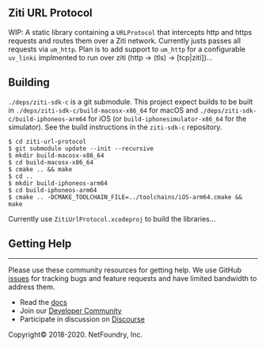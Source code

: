 ## Ziti URL Protocol

WIP: A static library containing a `URLProtocol` that intercepts http and https requests and routes them over a Ziti network.  Currently justs passes all requests via `um_http`.  Plan is to add support to `um_http` for a configurable `uv_linki` implmented to run over ziti (http -> (tls) -> [tcp|ziti])...

## Building

`./deps/ziti-sdk-c` is a git submodule.  This project expect builds to be built in `./deps/ziti-sdk-c/build-macosx-x86_64` for macOS and `./deps/ziti-sdk-c/build-iphoneos-arm64` for iOS (or `build-iphonesimulator-x86_64` for the simulator).  See the build instructions in the `ziti-sdk-c` repository.

```
$ cd ziti-url-protocol
$ git submodule update --init --recursive
$ mkdir build-macosx-x86_64
$ cd build-macosx-x86_64
$ cmake .. && make
$ cd ..
$ mkdir build-iphoneos-arm64
$ cd build-iphoneos-arm64
$ cmake .. -DCMAKE_TOOLCHAIN_FILE=../toolchains/iOS-arm64.cmake && make
```

Currently use `ZitiUrlProtocol.xcodeproj` to build the libraries...

## Getting Help

------------
Please use these community resources for getting help. We use GitHub [issues](https://github.com/NetFoundry/ziti-sdk-c/issues) 
for tracking bugs and feature requests and have limited bandwidth to address them.

- Read the [docs](https://netfoundry.github.io/ziti-doc/ziti/overview.html)
- Join our [Developer Community](https://developer.netfoundry.io)
- Participate in discussion on [Discourse](https://netfoundry.discourse.group/)

Copyright&copy; 2018-2020. NetFoundry, Inc.
